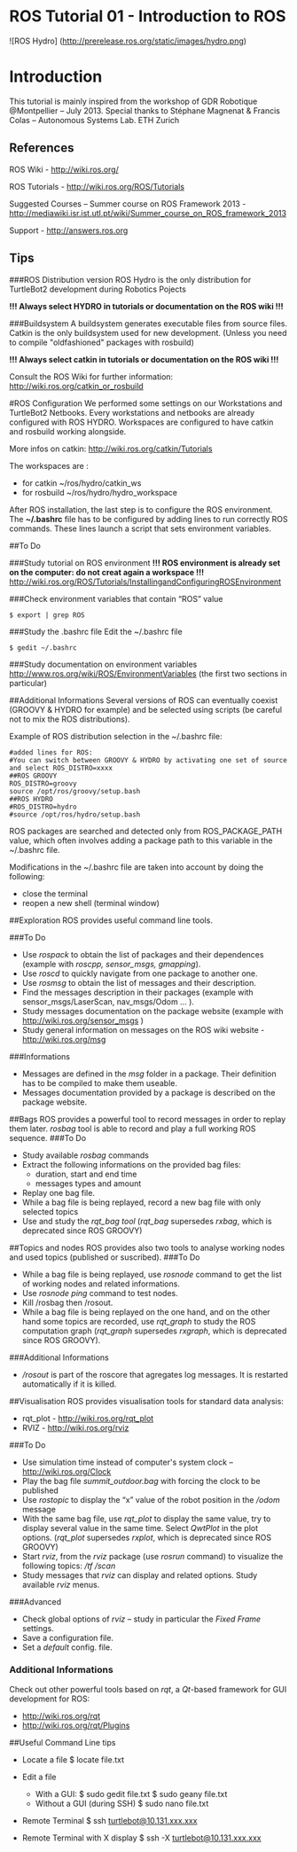 # ROS Tutorial 01 - Introduction to ROS
![ROS Hydro]
(http://prerelease.ros.org/static/images/hydro.png)

# Introduction
This tutorial is mainly inspired from the workshop of GDR Robotique @Montpellier – July 2013.
Special thanks to Stéphane Magnenat & Francis Colas – Autonomous Systems Lab. ETH Zurich

## References
ROS Wiki - http://wiki.ros.org/

ROS Tutorials - http://wiki.ros.org/ROS/Tutorials

Suggested Courses – Summer course on ROS Framework 2013 - http://mediawiki.isr.ist.utl.pt/wiki/Summer_course_on_ROS_framework_2013

Support - http://answers.ros.org

## Tips
###ROS Distribution version
ROS Hydro is the only distribution for TurtleBot2 development during Robotics Pojects

**!!! Always select HYDRO in tutorials or documentation on the ROS wiki !!!**

###Buildsystem
A buildsystem generates executable files from source files.
Catkin is the only buildsystem used for new development. 
(Unless you need to compile "oldfashioned" packages with rosbuild)

**!!! Always select catkin in tutorials or documentation on the ROS wiki !!!**

Consult the ROS Wiki for further information: http://wiki.ros.org/catkin_or_rosbuild

#ROS Configuration
We performed some settings on our Workstations and TurtleBot2 Netbooks.
Every workstations and netbooks are already configured with ROS HYDRO.
Workspaces are configured to have catkin and rosbuild working alongside.

More infos on catkin: http://wiki.ros.org/catkin/Tutorials

The workspaces are :
* for catkin ~/ros/hydro/catkin_ws
* for rosbuild ~/ros/hydro/hydro_workspace

After ROS installation, the last step is to configure the ROS environment. The **~/.bashrc** file has to be
configured by adding lines to run correctly ROS commands. These lines launch a script that sets
environment variables.

##To Do

###Study tutorial on ROS environment
**!!! ROS environment is already set on the computer: do not creat again a workspace !!!**
http://wiki.ros.org/ROS/Tutorials/InstallingandConfiguringROSEnvironment

###Check environment variables that contain “ROS” value

	$ export | grep ROS
	
###Study the .bashrc file
Edit the ~/.bashrc file

	$ gedit ~/.bashrc

###Study documentation on environment variables
http://www.ros.org/wiki/ROS/EnvironmentVariables
(the first two sections in particular)

##Additional Informations
Several versions of ROS can eventually coexist (GROOVY & HYDRO for example) and be selected using scripts
(be careful not to mix the ROS distributions).

Example of ROS distribution selection in the ~/.bashrc file:

	#added lines for ROS:
	#You can switch between GROOVY & HYDRO by activating one set of source and select ROS_DISTRO=xxxx
	##ROS GROOVY
	ROS_DISTRO=groovy
	source /opt/ros/groovy/setup.bash
	##ROS HYDRO
	#ROS_DISTRO=hydro
	#source /opt/ros/hydro/setup.bash

ROS packages are searched and detected only from ROS_PACKAGE_PATH value, which often involves adding a package path to this variable in the ~/.bashrc file.

Modifications in the ~/.bashrc file are taken into account by doing the following:
* close the terminal
* reopen a new shell (terminal window)

##Exploration
ROS provides useful command line tools.

###To Do
* Use *rospack* to obtain the list of packages and their dependences (example with *roscpp, sensor_msgs, gmapping*).
* Use *roscd* to quickly navigate from one package to another one.
* Use *rosmsg* to obtain the list of messages and their description.
* Find the messages description in their packages (example with sensor_msgs/LaserScan, nav_msgs/Odom ... ).
* Study messages documentation on the package website (example with http://wiki.ros.org/sensor_msgs )
* Study general information on messages on the ROS wiki website - http://wiki.ros.org/msg

###Informations
* Messages are defined in the *msg* folder in a package. Their definition has to be compiled to make them useable.
* Messages documentation provided by a package is described on the package website.

##Bags
ROS provides a powerful tool to record messages in order to replay them later. *rosbag* tool is able to record and play a full working ROS sequence.
###To Do
* Study available *rosbag* commands
* Extract the following informations on the provided bag files:
	* duration, start and end time
	* messages types and amount
* Replay one bag file.
* While a bag file is being replayed, record a new bag file with only selected topics
* Use and study the *rqt_bag tool* (*rqt_bag* supersedes *rxbag*, which is deprecated since ROS GROOVY)

##Topics and nodes
ROS provides also two tools to analyse working nodes and used topics (published or suscribed).
###To Do
* While a bag file is being replayed, use *rosnode* command to get the list of working nodes and related informations.
* Use *rosnode ping* command to test nodes.
* Kill /rosbag then /rosout.
* While a bag file is being replayed on the one hand, and on the other hand some topics are recorded, use *rqt_graph* to study the ROS computation graph (*rqt_graph* supersedes *rxgraph*, which is deprecated since ROS GROOVY).

###Additional Informations 
* */rosout* is part of the roscore that agregates log messages. It is restarted automatically if it is killed.

##Visualisation
ROS provides visualisation tools for standard data analysis:
* rqt_plot - http://wiki.ros.org/rqt_plot
* RVIZ - http://wiki.ros.org/rviz

###To Do
* Use simulation time instead of computer's system clock – http://wiki.ros.org/Clock
* Play the bag file *summit_outdoor.bag* with forcing the clock to be published
* Use *rostopic* to display the “x” value of the robot position in the */odom* message
* With the same bag file, use *rqt_plot* to display the same value, try to display several value in the same time.
Select *QwtPlot* in the plot options. (*rqt_plot* supersedes *rxplot*, which is deprecated since ROS GROOVY)
* Start *rviz*, from the *rviz* package (use *rosrun* command) to visualize the following topics: 
	*/tf*
	*/scan* 
* Study messages that *rviz* can display and related options. Study available *rviz* menus.

###Advanced
* Check global options of *rviz* – study in particular the *Fixed Frame* settings.
* Save a configuration file.
* Set a *default* config. file.

### Additional Informations
Check out other powerful tools based on *rqt*, a *Qt*-based framework for GUI development for ROS:
* http://wiki.ros.org/rqt
* http://wiki.ros.org/rqt/Plugins

##Useful Command Line tips
* Locate a file
	$ locate file.txt

* Edit a file
	* With a GUI:
	$ sudo gedit file.txt
	$ sudo geany file.txt
	* Without a GUI (during SSH)
	$ sudo nano file.txt

* Remote Terminal
	$ ssh turtlebot@10.131.xxx.xxx

* Remote Terminal with X display
	$ ssh -X turtlebot@10.131.xxx.xxx
